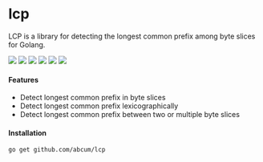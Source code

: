 # lcp

LCP is a library for detecting the longest common prefix among byte slices for Golang.

[![](https://img.shields.io/circleci/token/8afe7f574bd280505a0e7b76cc56f3569f89bb62/project/abcum/lcp/master.svg?style=flat-square)](https://circleci.com/gh/abcum/lcp) [![](https://img.shields.io/badge/status-1.0.0-ff00bb.svg?style=flat-square)](https://github.com/abcum/lcp) [![](https://img.shields.io/badge/godoc-reference-blue.svg?style=flat-square)](https://godoc.org/github.com/abcum/lcp) [![](https://goreportcard.com/badge/github.com/abcum/lcp?style=flat-square)](https://goreportcard.com/report/github.com/abcum/lcp) [![](https://img.shields.io/coveralls/abcum/lcp/master.svg?style=flat-square)](https://coveralls.io/github/abcum/lcp?branch=master) [![](https://img.shields.io/badge/license-Apache_License_2.0-00bfff.svg?style=flat-square)](https://github.com/abcum/lcp) 

#### Features

- Detect longest common prefix in byte slices
- Detect longest common prefix lexicographically
- Detect longest common prefix between two or multiple byte slices

#### Installation

```bash
go get github.com/abcum/lcp
```
